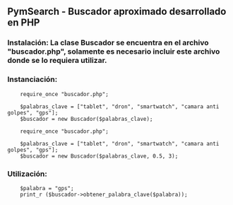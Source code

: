 ## PymSearch - Buscador aproximado desarrollado en PHP
### Instalación: La clase Buscador se encuentra en el archivo "buscador.php", solamente es necesario incluir este archivo donde se lo requiera utilizar. 
### Instanciación: 
```php5
	require_once "buscador.php";
	
	$palabras_clave = ["tablet", "dron", "smartwatch", "camara anti golpes", "gps"];
	$buscador = new Buscador($palabras_clave);
```
```php5
	require_once "buscador.php";
	
	$palabras_clave = ["tablet", "dron", "smartwatch", "camara anti golpes", "gps"];
	$buscador = new Buscador($palabras_clave, 0.5, 3);
```
### Utilización: 
```php5
	$palabra = "gps";
	print_r ($buscador->obtener_palabra_clave($palabra));
```

